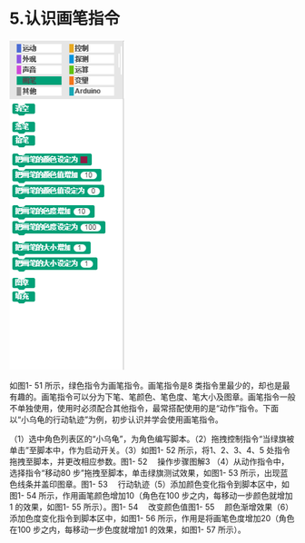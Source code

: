 # 5.认识画笔指令

![](/assets/snap-pen.png)

如图1- 51 所示，绿色指令为画笔指令。画笔指令是8 类指令里最少的，却也是最有趣的。画笔指令可以分为下笔、笔颜色、笔色度、笔大小及图章。画笔指令一般不单独使用，使用时必须配合其他指令，最常搭配使用的是“动作”指令。下面以“小乌龟的行动轨迹”为例，初步认识并学会使用画笔指令。

（1）选中角色列表区的“小乌龟”，为角色编写脚本。（2）拖拽控制指令“当绿旗被单击”至脚本中，作为启动开关。（3）如图1- 52 所示，将1、2、3、4、5 处指令拖拽至脚本，并更改相应参数。图1- 52 　操作步骤图解3 （4）从动作指令中，选择指令“移动80 步”拖拽至脚本，单击绿旗测试效果，如图1- 53 所示，出现蓝色线条并盖印图章。图1- 53 　行动轨迹（5）添加颜色变化指令到脚本区中，如图1- 54 所示，作用画笔颜色增加10（角色在100 步之内，每移动一步颜色就增加1 的效果，如图1- 55 所示）。图1- 54 　改变颜色值图1- 55 　颜色渐增效果（6）添加色度变化指令到脚本区中，如图1- 56 所示，作用是将画笔色度增加20（角色在100 步之内，每移动一步色度就增加1 的效果，如图1- 57 所示）。

